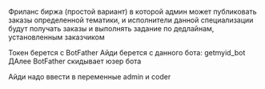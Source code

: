 Фриланс биржа (простой вариант) в которой админ может публиковать заказы определенной тематики, и исполнители данной специализации будут получать заказы и выполнять задание по дедлайнам, установленным заказчиком

Токен берется с BotFather
Айди берется с данного бота: getmyid_bot
ДАлее BotFather скидывает юзер бота 

Айди надо ввести в переменные admin и coder